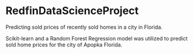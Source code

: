 # RedfinDataScienceProject
Predicting sold prices of recently sold homes in a city in Florida.

Scikit-learn and a Random Forest Regression model was utilized to predict sold home prices for the city of Apopka Florida. 
